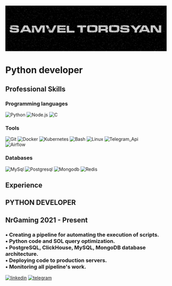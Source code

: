 [![Header](https://github.com/samveltorosyanpy/samveltorosyanpy/blob/master/assets/Header.png)](https://www.linkedin.com/in/samvel-torosyan/)

# Python developer

## Professional Skills
### Programming languages
![Python](https://img.shields.io/badge/-Python-252525?style=for-the-badge&logo=python&logoColer=0d6eb5)
![Node.js](https://img.shields.io/badge/-node.js-252525?style=for-the-badge&logo=node.js&logoColer=0d6eb5)
![C](https://img.shields.io/badge/-C-252525?style=for-the-badge&logo=C&logoColer=black)

### Tools
![Git](https://img.shields.io/badge/-git-252525?style=for-the-badge&logo=git&logoColer=0d6eb5)
![Docker](https://img.shields.io/badge/-Docker-252525?style=for-the-badge&logo=Docker&logoColer=0d6eb5)
![Kubernetes](https://img.shields.io/badge/-kubernetes-252525?style=for-the-badge&logo=kubernetes&logoColer=0d6eb5)
![Bash](https://img.shields.io/badge/-bash-252525?style=for-the-badge&logo=bash&logoColer=0d6eb5)
![Linux](https://img.shields.io/badge/-linux-252525?style=for-the-badge&logo=linux&logoColer=0d6eb5)
![Telegram_Api](https://img.shields.io/badge/-Telegram_Api-252525?style=for-the-badge&logo=Telegram&logoColer=0d6eb5)</br>
![Airflow](https://img.shields.io/badge/-Apache_Airlow-252525?style=for-the-badge&logo=apacheairflow&logoColer=black)

### Databases
![MySql](https://img.shields.io/badge/-MySql-252525?style=for-the-badge&logo=MySql&logoColer=0d6eb5)
![Postgresql](https://img.shields.io/badge/-Postgresql-252525?style=for-the-badge&logo=Postgresql&logoColer=0d6eb5)
![Mongodb](https://img.shields.io/badge/-mongodb-252525?style=for-the-badge&logo=mongodb&logoColer=0d6eb5)
![Redis](https://img.shields.io/badge/-redis-252525?style=for-the-badge&logo=redis&logoColer=0d6eb5)

## Experience
## PYTHON DEVELOPER
## NrGaming 2021 - Present
### • Creating a pipeline for automating the execution of scripts.</br>• Python code and SOL query optimization.<br>• PostgreSQL, ClickHouse, MySQL, MongoDB database architecture.</br>• Deploying code to production servers.</br>• Monitoring all pipeline's work.

[![linkedin](https://img.shields.io/badge/-linkedin-252525?style=for-the-badge&logo=linkedin&logoColer=0d6eb5)](https://www.linkedin.com/in/samvel-torosyan/)
[![telegram](https://img.shields.io/badge/-telegram-252525?style=for-the-badge&logo=telegram&logoColer=0d6eb5)](https://t.me/samvelDs)

[//]: # (![Samvel's GitHub stats]&#40;https://github-readme-stats.vercel.app/api?username=samveltorosyanpy&show_icons=true&bg_color=252525&icon_color=0d6eb5&border_color=252525&text_color=ffffff&title_color=0d6eb5&hide=contribs&#41;)


 

